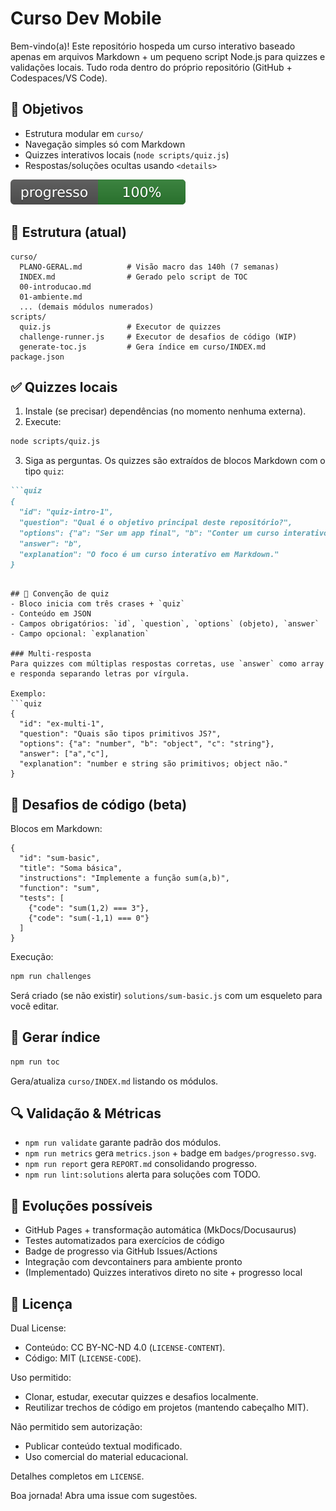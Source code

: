 # Curso Dev Mobile

Bem-vindo(a)! Este repositório hospeda um curso interativo baseado apenas em arquivos Markdown + um pequeno script Node.js para quizzes e validações locais. Tudo roda dentro do próprio repositório (GitHub + Codespaces/VS Code).

## 🎯 Objetivos
- Estrutura modular em `curso/`
- Navegação simples só com Markdown
- Quizzes interativos locais (`node scripts/quiz.js`)
- Respostas/soluções ocultas usando `<details>`

![Progresso](badges/progresso.svg) <!-- METRICS_BADGE -->

## 📂 Estrutura (atual)
```
curso/
  PLANO-GERAL.md          # Visão macro das 140h (7 semanas)
  INDEX.md                # Gerado pelo script de TOC
  00-introducao.md
  01-ambiente.md
  ... (demais módulos numerados)
scripts/
  quiz.js                 # Executor de quizzes
  challenge-runner.js     # Executor de desafios de código (WIP)
  generate-toc.js         # Gera índice em curso/INDEX.md
package.json
```

## ✅ Quizzes locais
1. Instale (se precisar) dependências (no momento nenhuma externa).
2. Execute:
```bash
node scripts/quiz.js
```
3. Siga as perguntas. Os quizzes são extraídos de blocos Markdown com o tipo `quiz`:
```markdown
```quiz
{
  "id": "quiz-intro-1",
  "question": "Qual é o objetivo principal deste repositório?",
  "options": {"a": "Ser um app final", "b": "Conter um curso interativo", "c": "Publicar um backend"},
  "answer": "b",
  "explanation": "O foco é um curso interativo em Markdown."
}
```
```

## 🧪 Convenção de quiz
- Bloco inicia com três crases + `quiz`
- Conteúdo em JSON
- Campos obrigatórios: `id`, `question`, `options` (objeto), `answer`
- Campo opcional: `explanation`

### Multi-resposta
Para quizzes com múltiplas respostas corretas, use `answer` como array e responda separando letras por vírgula.

Exemplo:
```quiz
{
  "id": "ex-multi-1",
  "question": "Quais são tipos primitivos JS?",
  "options": {"a": "number", "b": "object", "c": "string"},
  "answer": ["a","c"],
  "explanation": "number e string são primitivos; object não."
}
```

## 🧩 Desafios de código (beta)
Blocos em Markdown:
```challenge
{
  "id": "sum-basic",
  "title": "Soma básica",
  "instructions": "Implemente a função sum(a,b)",
  "function": "sum",
  "tests": [
    {"code": "sum(1,2) === 3"},
    {"code": "sum(-1,1) === 0"}
  ]
}
```
Execução:
```bash
npm run challenges
```
Será criado (se não existir) `solutions/sum-basic.js` com um esqueleto para você editar.

## 🔄 Gerar índice
```bash
npm run toc
```
Gera/atualiza `curso/INDEX.md` listando os módulos.

## 🔍 Validação & Métricas
- `npm run validate` garante padrão dos módulos.
- `npm run metrics` gera `metrics.json` + badge em `badges/progresso.svg`.
- `npm run report` gera `REPORT.md` consolidando progresso.
- `npm run lint:solutions` alerta para soluções com TODO.

## 🚀 Evoluções possíveis
- GitHub Pages + transformação automática (MkDocs/Docusaurus)
- Testes automatizados para exercícios de código
- Badge de progresso via GitHub Issues/Actions
- Integração com devcontainers para ambiente pronto
 - (Implementado) Quizzes interativos direto no site + progresso local

## 📜 Licença
Dual License:
- Conteúdo: CC BY-NC-ND 4.0 (`LICENSE-CONTENT`).
- Código: MIT (`LICENSE-CODE`).

Uso permitido:
- Clonar, estudar, executar quizzes e desafios localmente.
- Reutilizar trechos de código em projetos (mantendo cabeçalho MIT).

Não permitido sem autorização:
- Publicar conteúdo textual modificado.
- Uso comercial do material educacional.

Detalhes completos em `LICENSE`.

Boa jornada! Abra uma issue com sugestões.
